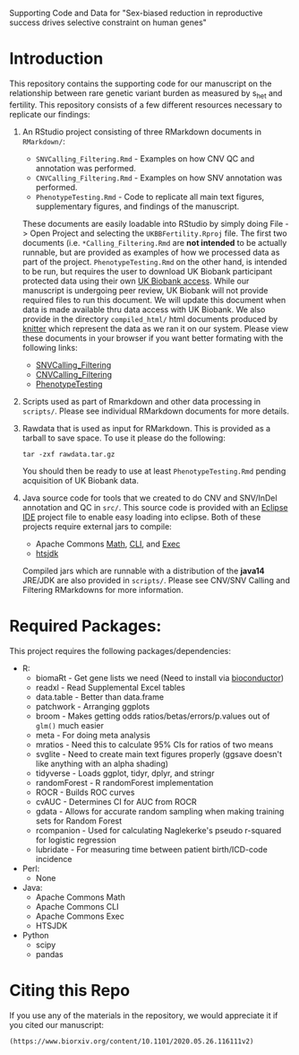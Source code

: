 Supporting Code and Data for "Sex-biased reduction in reproductive success drives selective constraint on human genes"

# Introduction

This repository contains the supporting code for our manuscript on the relationship between rare genetic variant burden as measured by s<sub>het</sub> and fertility. This repository consists of a few different resources necessary to replicate our findings:

1. An RStudio project consisting of three RMarkdown documents in `RMarkdown/`:
    + `SNVCalling_Filtering.Rmd` - Examples on how CNV QC and annotation was performed.
    + `CNVCalling_Filtering.Rmd` - Examples on how SNV annotation was performed.
    + `PhenotypeTesting.Rmd` - Code to replicate all main text figures, supplementary figures, and findings of the manuscript.
    
    These documents are easily loadable into RStudio by simply doing File -> Open Project and selecting the `UKBBFertility.Rproj` file. The first two documents (i.e. `*Calling_Filtering.Rmd` are **not intended** to be actually runnable, but are provided as examples of how we processed data as part of the project. `PhenotypeTesting.Rmd` on the other hand, is intended to be run, but requires the user to download UK Biobank participant protected data using their own [UK Biobank access](https://www.ukbiobank.ac.uk/register-apply/). While our manuscript is undergoing peer review, UK Biobank will not provide required files to run this document. We will update this document when data is made available thru data access with UK Biobank. We also provide in the directory `compiled_html/` html documents produced by [knitter](https://www.rforge.net/doc/packages/knitr/knit.html) which represent the data as we ran it on our system. Please view these documents in your browser if you want better formating with the following links:
    + [SNVCalling_Filtering](https://htmlpreview.github.io/?https://github.com/eugenegardner/UKBBFertility/blob/master/compiled_html/SNVCalling_Filtering.html)
    + [CNVCalling_Filtering](https://htmlpreview.github.io/?https://github.com/eugenegardner/UKBBFertility/blob/master/compiled_html/CNVCalling_Filtering.html)
    + [PhenotypeTesting](https://htmlpreview.github.io/?https://github.com/eugenegardner/UKBBFertility/blob/master/compiled_html/PhenotypeTesting.html)

2. Scripts used as part of Rmarkdown and other data processing in `scripts/`. Please see individual RMarkdown documents for more details.

3. Rawdata that is used as input for RMarkdown. This is provided as a tarball to save space. To use it please do the following:

    ```
    tar -zxf rawdata.tar.gz
    ```

    You should then be ready to use at least `PhenotypeTesting.Rmd` pending acquisition of UK Biobank data.

4. Java source code for tools that we created to do CNV and SNV/InDel annotation and QC in `src/`. This source code is provided with an [Eclipse IDE](https://www.eclipse.org/) project file to enable easy loading into eclipse. Both of these projects require external jars to compile:
    + Apache Commons [Math](http://commons.apache.org/proper/commons-math/), [CLI](http://commons.apache.org/proper/commons-cli/), and [Exec](http://commons.apache.org/proper/commons-exec/)
    + [htsjdk](https://github.com/samtools/htsjdk)

    Compiled jars which are runnable with a distribution of the **java14** JRE/JDK are also provided in `scripts/`. Please see CNV/SNV Calling and Filtering RMarkdowns for more information.

# Required Packages:

This project requires the following packages/dependencies:

* R:
    + biomaRt - Get gene lists we need (Need to install via [bioconductor](https://www.bioconductor.org/))
    + readxl - Read Supplemental Excel tables
    + data.table - Better than data.frame
    + patchwork - Arranging ggplots
    + broom - Makes getting odds ratios/betas/errors/p.values out of `glm()` much easier
    + meta - For doing meta analysis
    + mratios - Need this to calculate 95% CIs for ratios of two means
    + svglite - Need to create main text figures properly (ggsave doesn't like anything with an alpha shading)
    + tidyverse - Loads ggplot, tidyr, dplyr, and stringr
    + randomForest - R randomForest implementation
    + ROCR - Builds ROC curves
    + cvAUC - Determines CI for AUC from ROCR
    + gdata - Allows for accurate random sampling when making training sets for Random Forest
    + rcompanion - Used for calculating Naglekerke's pseudo r-squared for logistic regression
    + lubridate - For measuring time between patient birth/ICD-code incidence
* Perl:
    + None
* Java:
    + Apache Commons Math
    + Apache Commons CLI
    + Apache Commons Exec
    + HTSJDK
* Python
    + scipy
    + pandas

# Citing this Repo

If you use any of the materials in the repository, we would appreciate it if you cited our manuscript:

    (https://www.biorxiv.org/content/10.1101/2020.05.26.116111v2)
